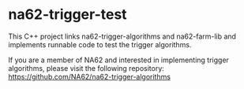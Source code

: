 na62-trigger-test
=================

This C++ project links na62-trigger-algorithms and na62-farm-lib and implements runnable code to test the trigger algorithms.

If you are a member of NA62 and interested in implementing trigger algorithms, please visit the following repository: https://github.com/NA62/na62-trigger-algorithms
